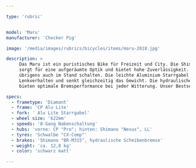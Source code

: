 ```yaml
---

type: 'rubric'


model: 'Maru'
manufacturer: 'Checker Pig'

image: '/media/images/rubrics/bicycles/items/maru-2018.jpg'

description: >
     Das Maru ist ein puristisches Bike für Freizeit und City. Die Shimano Nexus 8-Gang Getriebenabe 
     sorgt für eine aufgeräumte Optik und bietet hohe Zuverlässigkeit. Mit der Nexus Nabe kann man 
     übrigens auch im Stand schalten. Die leichte Aluminium Starrgabel sorgt für ein direktes 
     Lenkverhalten und senkt gleichzeitig das Gewicht. Die hydraulischen Shimano Scheibenbremsen 
     bieten optimale Bremsperformance bei jeder Witterung. Unser Bestseller in der Checker Pig Linie.

specs:
  - frametype: 'Diamant'
  - frame: 'CP Alu Lite'
  - fork: ' Alu Lite Starrgabel'
  - wheel size: '622mm'
  - speeds: '8-Gang Nabenschaltung'
  - hubs: 'vorne: CP "Pro"; hinten: Shimano "Nexus", LL'
  - tyres: 'Schwalbe "CX-Comp"'
  - brakes: 'Shimano "BR-M315", hydraulische Scheibenbremse'
  - weight: 'ca. 12,8 kg'
  - color: 'schwarz matt'

---
```

